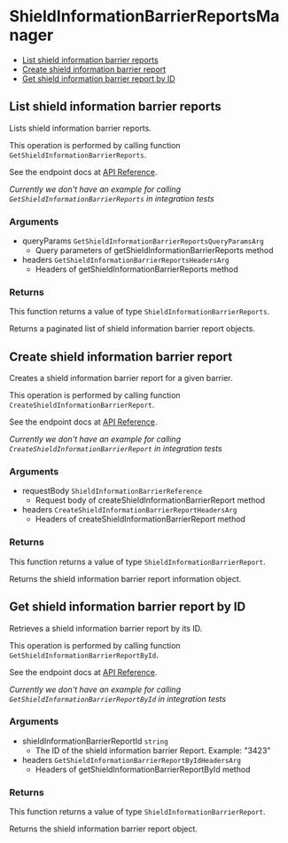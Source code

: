 # ShieldInformationBarrierReportsManager


- [List shield information barrier reports](#list-shield-information-barrier-reports)
- [Create shield information barrier report](#create-shield-information-barrier-report)
- [Get shield information barrier report by ID](#get-shield-information-barrier-report-by-id)

## List shield information barrier reports

Lists shield information barrier reports.

This operation is performed by calling function `GetShieldInformationBarrierReports`.

See the endpoint docs at
[API Reference](https://developer.box.com/reference/get-shield-information-barrier-reports/).

*Currently we don't have an example for calling `GetShieldInformationBarrierReports` in integration tests*

### Arguments

- queryParams `GetShieldInformationBarrierReportsQueryParamsArg`
  - Query parameters of getShieldInformationBarrierReports method
- headers `GetShieldInformationBarrierReportsHeadersArg`
  - Headers of getShieldInformationBarrierReports method


### Returns

This function returns a value of type `ShieldInformationBarrierReports`.

Returns a paginated list of shield information barrier report objects.


## Create shield information barrier report

Creates a shield information barrier report for a given barrier.

This operation is performed by calling function `CreateShieldInformationBarrierReport`.

See the endpoint docs at
[API Reference](https://developer.box.com/reference/post-shield-information-barrier-reports/).

*Currently we don't have an example for calling `CreateShieldInformationBarrierReport` in integration tests*

### Arguments

- requestBody `ShieldInformationBarrierReference`
  - Request body of createShieldInformationBarrierReport method
- headers `CreateShieldInformationBarrierReportHeadersArg`
  - Headers of createShieldInformationBarrierReport method


### Returns

This function returns a value of type `ShieldInformationBarrierReport`.

Returns the shield information barrier report information object.


## Get shield information barrier report by ID

Retrieves a shield information barrier report by its ID.

This operation is performed by calling function `GetShieldInformationBarrierReportById`.

See the endpoint docs at
[API Reference](https://developer.box.com/reference/get-shield-information-barrier-reports-id/).

*Currently we don't have an example for calling `GetShieldInformationBarrierReportById` in integration tests*

### Arguments

- shieldInformationBarrierReportId `string`
  - The ID of the shield information barrier Report. Example: "3423"
- headers `GetShieldInformationBarrierReportByIdHeadersArg`
  - Headers of getShieldInformationBarrierReportById method


### Returns

This function returns a value of type `ShieldInformationBarrierReport`.

Returns the  shield information barrier report object.


